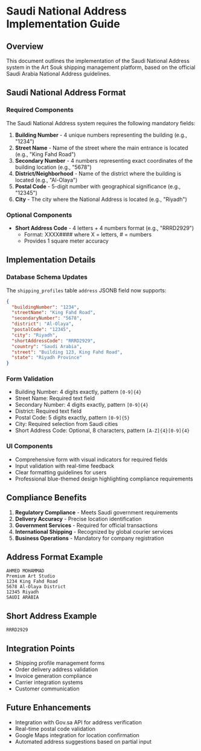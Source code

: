 # Saudi National Address Implementation Guide

## Overview
This document outlines the implementation of the Saudi National Address system in the Art Souk shipping management platform, based on the official Saudi Arabia National Address guidelines.

## Saudi National Address Format

### Required Components
The Saudi National Address system requires the following mandatory fields:

1. **Building Number** - 4 unique numbers representing the building (e.g., "1234")
2. **Street Name** - Name of the street where the main entrance is located (e.g., "King Fahd Road")
3. **Secondary Number** - 4 numbers representing exact coordinates of the building location (e.g., "5678")
4. **District/Neighborhood** - Name of the district where the building is located (e.g., "Al-Olaya")
5. **Postal Code** - 5-digit number with geographical significance (e.g., "12345")
6. **City** - The city where the National Address is located (e.g., "Riyadh")

### Optional Components
- **Short Address Code** - 4 letters + 4 numbers format (e.g., "RRRD2929")
  - Format: XXXX#### where X = letters, # = numbers
  - Provides 1 square meter accuracy

## Implementation Details

### Database Schema Updates
The `shipping_profiles` table `address` JSONB field now supports:

```json
{
  "buildingNumber": "1234",
  "streetName": "King Fahd Road", 
  "secondaryNumber": "5678",
  "district": "Al-Olaya",
  "postalCode": "12345",
  "city": "Riyadh",
  "shortAddressCode": "RRRD2929",
  "country": "Saudi Arabia",
  "street": "Building 123, King Fahd Road",
  "state": "Riyadh Province"
}
```

### Form Validation
- Building Number: 4 digits exactly, pattern `[0-9]{4}`
- Street Name: Required text field
- Secondary Number: 4 digits exactly, pattern `[0-9]{4}`
- District: Required text field
- Postal Code: 5 digits exactly, pattern `[0-9]{5}`
- City: Required selection from Saudi cities
- Short Address Code: Optional, 8 characters, pattern `[A-Z]{4}[0-9]{4}`

### UI Components
- Comprehensive form with visual indicators for required fields
- Input validation with real-time feedback
- Clear formatting guidelines for users
- Professional blue-themed design highlighting compliance requirements

## Compliance Benefits
1. **Regulatory Compliance** - Meets Saudi government requirements
2. **Delivery Accuracy** - Precise location identification
3. **Government Services** - Required for official transactions
4. **International Shipping** - Recognized by global courier services
5. **Business Operations** - Mandatory for company registration

## Address Format Example
```
AHMED MOHAMMAD
Premium Art Studio
1234 King Fahd Road
5678 Al-Olaya District
12345 Riyadh
SAUDI ARABIA
```

## Short Address Example
```
RRRD2929
```

## Integration Points
- Shipping profile management forms
- Order delivery address validation
- Invoice generation compliance
- Carrier integration systems
- Customer communication

## Future Enhancements
- Integration with Gov.sa API for address verification
- Real-time postal code validation
- Google Maps integration for location confirmation
- Automated address suggestions based on partial input